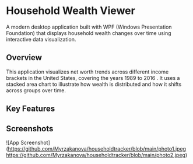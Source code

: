 # Household Wealth Viewer 

A modern desktop application built with WPF (Windows Presentation Foundation) that displays household wealth changes over time using interactive data visualization.

## Overview

This application visualizes net worth trends across different income brackets in the United States, covering the years 1989 to 2016
. It uses a stacked area chart to illustrate how wealth is distributed and how it shifts across groups over time.

## Key Features




## Screenshots

![App Screenshot](https://github.com/Myrzakanova/householdtracker/blob/main/photo1.jpeg https://github.com/Myrzakanova/householdtracker/blob/main/photo2.jpeg)



